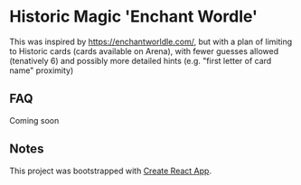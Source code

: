 # Historic Magic 'Enchant Wordle'

This was inspired by https://enchantworldle.com/, but with a plan of limiting to Historic cards (cards available on Arena), with fewer guesses allowed (tenatively 6) and possibly more detailed hints (e.g. "first letter of card name" proximity)

## FAQ

Coming soon

## Notes

This project was bootstrapped with [Create React App](https://github.com/facebook/create-react-app).